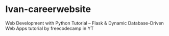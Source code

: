 # Ivan-careerwebsite
Web Development with Python Tutorial – Flask &amp; Dynamic Database-Driven Web Apps tutorial by freecodecamp in YT
